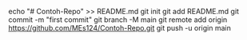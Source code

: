echo "# Contoh-Repo" >> README.md
git init
git add README.md
git commit -m "first commit"
git branch -M main
git remote add origin https://github.com/MEs124/Contoh-Repo.git
git push -u origin main